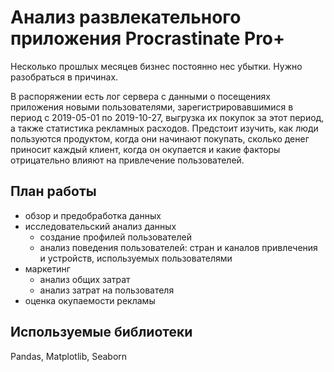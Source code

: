 # Анализ развлекательного приложения Procrastinate Pro+

Несколько прошлых месяцев бизнес постоянно нес убытки. Нужно разобраться в причинах.

В распоряжении есть лог сервера с данными о посещениях приложения новыми пользователями, зарегистрировавшимися в период с 2019-05-01 по 2019-10-27, выгрузка их покупок за этот период, а также статистика рекламных расходов. Предстоит изучить, как люди пользуются продуктом, когда они начинают покупать, сколько денег приносит каждый клиент, когда он окупается и какие факторы отрицательно влияют на привлечение пользователей.

## План работы

- обзор и предобработка данных
- исследовательский анализ данных
    - создание профилей пользователей
    - анализ поведения пользователей: стран и каналов привлечения и устройств, используемых пользователями
- маркетинг
    - анализ общих затрат 
    - анализ затрат на пользователя
- оценка окупаемости рекламы

## Используемые библиотеки
Pandas, Matplotlib, Seaborn
